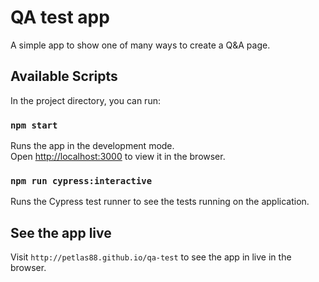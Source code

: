 # QA test app
A simple app to show one of many ways to create a Q&A page.

## Available Scripts

In the project directory, you can run:

### `npm start` 

Runs the app in the development mode.\
Open [http://localhost:3000](http://localhost:3000) to view it in the browser.


### `npm run cypress:interactive`

Runs the Cypress test runner to see the tests running on the application.

## See the app live

Visit `http://petlas88.github.io/qa-test` to see the app in live in the browser.

